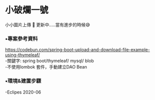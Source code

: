# 小破爛一號
小小圖片上傳 :rofl: 更新中.....當有進步的時候:sweat_smile:

### •專案參考資料
https://codebun.com/spring-boot-upload-and-download-file-example-using-thymeleaf/ <br> 
-關鍵字: spring boot/thymeleaf/ mysql/ blob <br> 
-不使用lombok 套件，手動建立DAO Bean

### •環境&建置步驟
-Eclipes 2020-06
